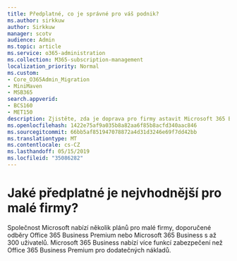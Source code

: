 ```yaml
---
title: Předplatné, co je správné pro váš podnik?
ms.author: sirkkuw
author: Sirkkuw
manager: scotv
audience: Admin
ms.topic: article
ms.service: o365-administration
ms.collection: M365-subscription-management
localization_priority: Normal
ms.custom:
- Core_O365Admin_Migration
- MiniMaven
- MSB365
search.appverid:
- BCS160
- MET150
description: Zjistěte, zda je doprava pro firmy astavit Microsoft 365 Business, Office 365 E3 a Office 365 Business Premium.
ms.openlocfilehash: 1422e75af9a035b8a82aa6f85b8acfd340aac846
ms.sourcegitcommit: 66bb5af851947078872a4d31d3246e69f7dd42bb
ms.translationtype: MT
ms.contentlocale: cs-CZ
ms.lasthandoff: 05/15/2019
ms.locfileid: "35086282"
---
```

# <a name="what-subscription-is-right-for-your-small-business"></a>Jaké předplatné je nejvhodnější pro malé firmy?

Společnost Microsoft nabízí několik plánů pro malé firmy, doporučené odběry Office 365 Business Premium nebo Microsoft 365 Business s až 300 uživatelů. Microsoft 365 Business nabízí více funkcí zabezpečení než Office 365 Business Premium pro dodatečných nákladů.